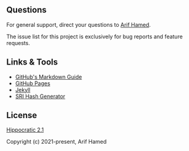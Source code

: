 ## Questions

For general support, direct your questions to [Arif Hamed](mailto:arifhamed2002@gmail.com).

The issue list for this project is exclusively for bug reports and feature requests.

## Links & Tools

- [GitHub's Markdown Guide](https://guides.github.com/features/mastering-markdown/)
- [GitHub Pages](https://pages.github.com)
- [Jekyll](https://jekyllrb.com/)
- [SRI Hash Generator](https://www.srihash.org/)

## License

[Hippocratic 2.1](https://github.com/arifhamed/arifhamed.github.io/blob/master/LICENSE.md)

Copyright (c) 2021-present, Arif Hamed
